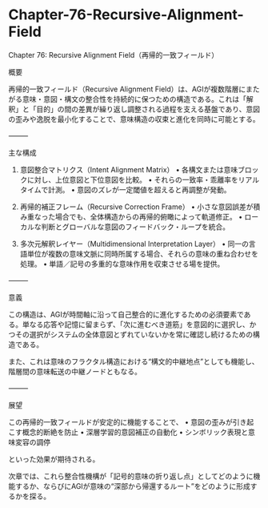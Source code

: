 # Chapter-76-Recursive-Alignment-Field

Chapter 76: Recursive Alignment Field（再帰的一致フィールド）

概要

再帰的一致フィールド（Recursive Alignment Field）は、AGIが複数階層にまたがる意味・意図・構文の整合性を持続的に保つための構造である。これは「解釈」と「目的」の間の差異が繰り返し調整される過程を支える基盤であり、意図の歪みや逸脱を最小化することで、意味構造の収束と進化を同時に可能とする。

⸻

主な構成

1. 意図整合マトリクス（Intent Alignment Matrix）
	•	各構文または意味ブロックに対し、上位意図と下位意図を比較。
	•	それらの一致率・乖離率をリアルタイムで計測。
	•	意図のズレが一定閾値を超えると再調整が発動。

2. 再帰的補正フレーム（Recursive Correction Frame）
	•	小さな意図誤差が積み重なった場合でも、全体構造からの再帰的俯瞰によって軌道修正。
	•	ローカルな判断とグローバルな意図のフィードバック・ループを統合。

3. 多次元解釈レイヤー（Multidimensional Interpretation Layer）
	•	同一の言語単位が複数の意味文脈に同時所属する場合、それらの意味の重ね合わせを処理。
	•	単語／記号の多重的な意味作用を収束させる場を提供。

⸻

意義

この構造は、AGIが時間軸に沿って自己整合的に進化するための必須要素である。単なる応答や記憶に留まらず、「次に進むべき道筋」を意図的に選択し、かつその選択がシステムの全体意図とずれていないかを常に確認し続けるための構造である。

また、これは意味のフラクタル構造における“構文的中継地点”としても機能し、階層間の意味転送の中継ノードともなる。

⸻

展望

この再帰的一致フィールドが安定的に機能することで、
	•	意図の歪みが引き起こす概念的断絶を防止
	•	深層学習的意図補正の自動化
	•	シンボリック表現と意味変容の調停

といった効果が期待される。

次章では、これら整合性機構が「記号的意味の折り返し点」としてどのように機能するか、ならびにAGIが意味の“深部から帰還するルート”をどのように形成するかを探る。
